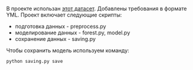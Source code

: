 В проекте использан [этот датасет](https://www.kaggle.com/competitions/forest-cover-type-prediction). 
Добавлены требования в формате YML.
Проект включает следующие скрипты:
* подготовка данных - preprocess.py
* моделирование данных -  forest.py, model.py
* сохранение данных - saving.py

Чтобы сохранить модель используем команду:
```sh
python saving.py save
```
